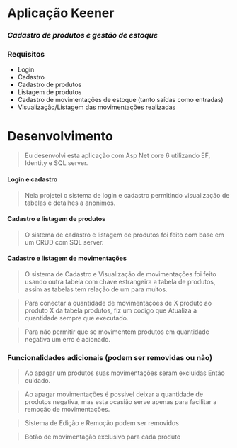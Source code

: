 # Aplicação Keener
### _Cadastro de produtos e gestão de estoque_

### Requisitos

- Login
- Cadastro
- Cadastro de produtos
- Listagem de produtos
- Cadastro de movimentações de estoque (tanto saídas como entradas)
- Visualização/Listagem das movimentações realizadas

# Desenvolvimento

> Eu desenvolvi esta aplicação com Asp Net core 6 utilizando EF, Identity e SQL server.

#### Login e cadastro

> Nela projetei o sistema de login e cadastro permitindo visualização de tabelas e detalhes a anonimos.

#### Cadastro e listagem de produtos

> O sistema de cadastro e listagem de produtos foi feito com base em um CRUD com SQL server.

#### Cadastro e listagem de movimentações

> O sistema de Cadastro e Visualização de movimentações foi feito usando outra tabela com chave estrangeira a tabela de produtos, assim as tabelas tem relação de um para muitos.

> Para conectar a quantidade de movimentações de X produto ao produto X da tabela produtos, fiz um codigo que Atualiza a quantidade sempre que executado.

> Para não permitir que se movimentem produtos em quantidade negativa um erro é acionado.

### Funcionalidades adicionais (podem ser removidas ou não)

> Ao apagar um produtos suas movimentações seram excluidas Então cuidado.

> Ao apagar movimentações é possivel deixar a quantidade de produtos negativa, mas esta ocasião serve apenas para facilitar a remoção de movimentações.

> Sistema de Edição e Remoção podem ser removidos

> Botão de movimentação exclusivo para cada produto

